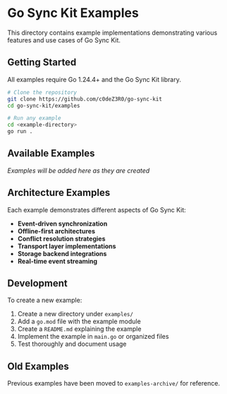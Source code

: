 # Go Sync Kit Examples

This directory contains example implementations demonstrating various features and use cases of Go Sync Kit.

## Getting Started

All examples require Go 1.24.4+ and the Go Sync Kit library.

```bash
# Clone the repository
git clone https://github.com/c0deZ3R0/go-sync-kit
cd go-sync-kit/examples

# Run any example
cd <example-directory>
go run .
```

## Available Examples

*Examples will be added here as they are created*

## Architecture Examples

Each example demonstrates different aspects of Go Sync Kit:

- **Event-driven synchronization**
- **Offline-first architectures** 
- **Conflict resolution strategies**
- **Transport layer implementations**
- **Storage backend integrations**
- **Real-time event streaming**

## Development

To create a new example:

1. Create a new directory under `examples/`
2. Add a `go.mod` file with the example module
3. Create a `README.md` explaining the example
4. Implement the example in `main.go` or organized files
5. Test thoroughly and document usage

## Old Examples

Previous examples have been moved to `examples-archive/` for reference.
